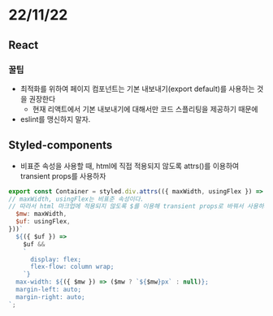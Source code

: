 # 22/11/22

## React



### 꿀팁

- 최적화를 위하여 페이지 컴포넌트는 기본 내보내기(export default)를 사용하는 것을 권장한다
	- 현재 리액트에서 기본 내보내기에 대해서만 코드 스플리팅을 제공하기 때문에
- eslint를 맹신하지 말자. 

## Styled-components

- 비표준 속성을 사용할 때, html에 직접 적용되지 않도록 attrs()를 이용하여 transient props를 사용하자

```jsx
export const Container = styled.div.attrs(({ maxWidth, usingFlex }) => ({
// maxWidth, usingFlex는 비표준 속성이다.
// 따라서 html 마크업에 적용되지 않도록 $를 이용해 transient props로 바꿔서 사용하자.
  $mw: maxWidth,
  $uf: usingFlex,
}))`
  ${({ $uf }) =>
    $uf &&
    `
      display: flex;
      flex-flow: column wrap;
    `}
  max-width: ${({ $mw }) => ($mw ? `${$mw}px` : null)};
  margin-left: auto;
  margin-right: auto;
`;

```